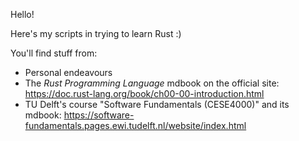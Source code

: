 Hello!

Here's my scripts in trying to learn Rust :)

You'll find stuff from:

- Personal endeavours
- The <i> Rust Programming Language </i> mdbook on the official site: https://doc.rust-lang.org/book/ch00-00-introduction.html
- TU Delft's course "Software Fundamentals (CESE4000)" and its mdbook: https://software-fundamentals.pages.ewi.tudelft.nl/website/index.html